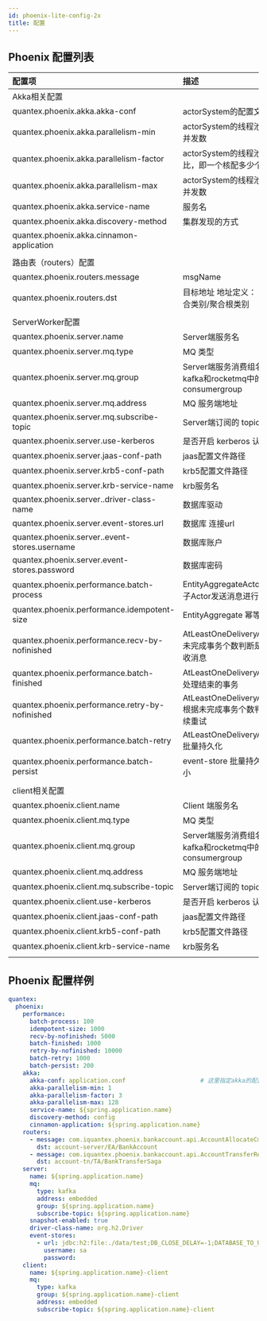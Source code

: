 ```yaml
---
id: phoenix-lite-config-2x
title: 配置
---
```


## Phoenix 配置列表

| 配置项                                        | 描述                                                       | 类型    | 默认值 | 
| :-------------------------------------------- | :--------------------------------------------------------- | :------ | :----- | 
| Akka相关配置                                  |                                                            |         |        | 
| quantex.phoenix.akka.akka-conf                | actorSystem的配置文件路径                                  | String  | application.conf      | 
| quantex.phoenix.akka.parallelism-min          | actorSystem的线程池配置最小并发数                          | Int     | 1      | 
| quantex.phoenix.akka.parallelism-factor       | actorSystem的线程池配置线程比，即一个核配多少个线程；      | Double  | 3      | 
| quantex.phoenix.akka.parallelism-max          | actorSystem的线程池配置最大并发数                          | Int     | 128    | 
| quantex.phoenix.akka.service-name             | 服务名                                                     | String  | 服务名 | 
| quantex.phoenix.akka.discovery-method         | 集群发现的方式                                             | String  | config | 
| quantex.phoenix.akka.cinnamon-application     |                                                            | String  | 服务名 | 
|      |       |       |        | 
| 路由表（routers）配置                         |                                                            |         |        | 
| quantex.phoenix.routers.message               | msgName                                                    | String  | 无     | 
| quantex.phoenix.routers.dst                   | 目标地址   地址定义： 服务名/聚合类别/聚合根类别           | String  | 无     | 
|      |       |       |        | 
| ServerWorker配置                              |                                                            |         |        | 
| quantex.phoenix.server.name                   | Server端服务名                                             | String  | 无     | 
| quantex.phoenix.server.mq.type                | MQ 类型                                                    | String  | kafka     | 
| quantex.phoenix.server.mq.group               | Server端服务消费组名，对应kafka和rocketmq中的consumergroup | String  | 无     | 
| quantex.phoenix.server.mq.address             | MQ 服务端地址                                              | String  | 无     | 
| quantex.phoenix.server.mq.subscribe-topic     | Server端订阅的 topic                                       | String  | 无     | 
| quantex.phoenix.server.use-kerberos           | 是否开启 kerberos 认证                                     | Boolean | false  | 
| quantex.phoenix.server.jaas-conf-path         | jaas配置文件路径                                           | String  | 无     | 
| quantex.phoenix.server.krb5-conf-path         | krb5配置文件路径                                           | String  | 无     | 
| quantex.phoenix.server.krb-service-name       | krb服务名                                                  | String  | 无     | 
| quantex.phoenix.server..driver-class-name     | 数据库驱动                                                 | String  | 无     | 
| quantex.phoenix.server.event-stores.url       | 数据库 连接url                                             | String  | 无     | 
| quantex.phoenix.server..event-stores.username | 数据库账户                                                 | String  | 无     | 
| quantex.phoenix.server.event-stores.password  | 数据库密码                                                 | String  | 无     | 
| quantex.phoenix.performance.batch-process     | EntityAggregateActor 批量向子Actor发送消息进行处理               | Int | 100  |
| quantex.phoenix.performance.idempotent-size   | EntityAggregate 幂等集合大小                                     | Int | 1000 |
| quantex.phoenix.performance.recv-by-nofinished| AtLeastOneDeliveryActor 根据未完成事务个数判断是否继续接收消息   | Int | 5000 |
| quantex.phoenix.performance.batch-finished    | AtLeastOneDeliveryActor 批量处理结束的事务                       | Int | 1000 |
| quantex.phoenix.performance.retry-by-nofinished | AtLeastOneDeliveryAggregate 根据未完成事务个数判断是否继续重试 | Int | 10000|
| quantex.phoenix.performance.batch-retry       | AtLeastOneDeliveryAggregate 批量持久化                           | Int | 1000 |
| quantex.phoenix.performance.batch-persist     | event-store 批量持久化 批次大小                                  | Int | 200  |
|      |       |       |        | 
| client相关配置                                |                                                            |         |        | 
| quantex.phoenix.client.name                   | Client 端服务名                                            | String  | 无     | 
| quantex.phoenix.client.mq.type                | MQ 类型                                                    | String  | kafka     | 
| quantex.phoenix.client.mq.group               | Server端服务消费组名，对应kafka和rocketmq中的consumergroup | String  | 无     | 
| quantex.phoenix.client.mq.address             | MQ 服务端地址                                              | String  | 无     | 
| quantex.phoenix.client.mq.subscribe-topic     | Server端订阅的 topic                                       | String  | 无     | 
| quantex.phoenix.client.use-kerberos           | 是否开启 kerberos 认证                                     | Boolean | false  | 
| quantex.phoenix.client.jaas-conf-path         | jaas配置文件路径                                           | String  | 无     | 
| quantex.phoenix.client.krb5-conf-path         | krb5配置文件路径                                           | String  | 无     | 
| quantex.phoenix.client.krb-service-name       | krb服务名                                                  | String  | 无     | 
|      |       |       |        | 



## Phoenix 配置样例

```yaml
quantex:
  phoenix:
    performance:
      batch-process: 100
      idempotent-size: 1000
      recv-by-nofinished: 5000
      batch-finished: 1000
      retry-by-nofinished: 10000
      batch-retry: 1000
      batch-persist: 200
    akka:
      akka-conf: application.conf                     # 这里指定akka的配置文件
      akka-parallelism-min: 1
      akka-parallelism-factor: 3
      akka-parallelism-max: 128
      service-name: ${spring.application.name}
      discovery-method: config
      cinnamon-application: ${spring.application.name}
    routers:
      - message: com.iquantex.phoenix.bankaccount.api.AccountAllocateCmd
        dst: account-server/EA/BankAccount
      - message: com.iquantex.phoenix.bankaccount.api.AccountTransferReq
        dst: account-tn/TA/BankTransferSaga
    server:
      name: ${spring.application.name}
      mq:
        type: kafka
        address: embedded
        group: ${spring.application.name}
        subscribe-topic: ${spring.application.name}
      snapshot-enabled: true
      driver-class-name: org.h2.Driver
      event-stores:
        - url: jdbc:h2:file:./data/test;DB_CLOSE_DELAY=-1;DATABASE_TO_UPPER=FALSE;INIT=CREATE SCHEMA IF NOT EXISTS PUBLIC
          username: sa
          password:
    client:
      name: ${spring.application.name}-client
      mq:
        type: kafka
        group: ${spring.application.name}-client
        address: embedded
        subscribe-topic: ${spring.application.name}-client

```

